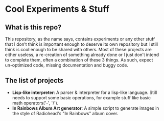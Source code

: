 # Cool Experiments & Stuff

## What is this repo?
This repository, as the name says, contains experiments or any other stuff that I don't think is important enough to deserve its own repository but I still think is cool enough to be shared with others. Most of these projects are either useless, a re-creation of something already done or I just don't intend to complete them, often a combination of these 3 things. As such, expect un-optimized code, missing documentation and buggy code.

## The list of projects

- **Lisp-like interpreter**:
A parser & interpreter for a lisp-like language. Still needs to support some basic operations, for example stuff like basic math operators('-', '/').
- **In Rainbows Album Art generator**:
A simple script to generate images in the style of Radiohead's "In Rainbows" album cover.